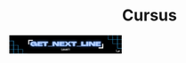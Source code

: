<div align="center">
  <h1>Cursus</h1>
</div>

<div align="left">
  <img src="images/2.png" alt="Bannière" style="width: 40%; max-width: 800px; height: auto; border: none;">
</div>

